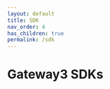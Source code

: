 ```yaml
---
layout: default
title: SDK
nav_order: 4
has_children: true
permalink: /sdk
---
```


# Gateway3 SDKs
